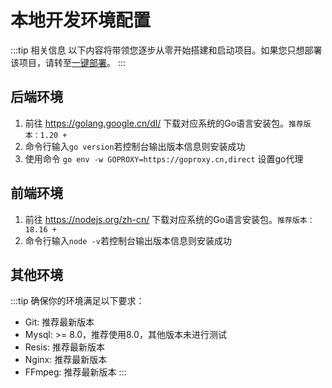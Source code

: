 # 本地开发环境配置

:::tip 相关信息
以下内容将带领您逐步从零开始搭建和启动项目。如果您只想部署该项目，请转至[一键部署](/guide/deploy/docker)。
:::

## 后端环境

1. 前往 https://golang.google.cn/dl/ 下载对应系统的Go语言安装包。`推荐版本：1.20 +`
2. 命令行输入`go version`若控制台输出版本信息则安装成功
3. 使用命令 `go env -w GOPROXY=https://goproxy.cn,direct` 设置go代理


## 前端环境
1. 前往 https://nodejs.org/zh-cn/ 下载对应系统的Go语言安装包。`推荐版本：18.16 +`
2. 命令行输入`node -v`若控制台输出版本信息则安装成功

## 其他环境
:::tip 确保你的环境满足以下要求：
* Git: 推荐最新版本
* Mysql: >= 8.0，推荐使用8.0，其他版本未进行测试
* Resis: 推荐最新版本
* Nginx: 推荐最新版本
* FFmpeg: 推荐最新版本
:::
